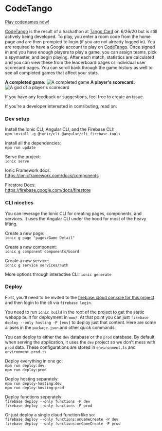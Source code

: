 # CodeTango

[Play codenames now!](https://codetango.web.app/)

[CodeTango](https://codetango.web.app/) is the result of a hackathon at [Tango Card](https://www.tangocard.com/careers/) on 6/26/20 but is still actively being developed. To play, you enter a room code from the home page and are then prompted to login (if you are not already logged in). You are required to have a Google account to play on [CodeTango](https://codetango.web.app/). Once signed in and you have enough players to play a game, you can assign teams, pick a spymaster, and begin playing. After each match, statistics are calculated and you can view these from the leaderboard pages or individual user scorecard pages. You can scroll back through the game history as well to see all completed games that affect your stats.

**A completed game:**
![A completed game](https://i.imgur.com/WwOUXJW.png)
**A player's scorecard:**
![A god of a player's scorecard](https://i.imgur.com/lvveQc2.png)

If you have any feedback or suggestions, feel free to create an issue.

If you're a developer interested in contributing, read on:

### Dev setup

Install the Ionic CLI, Angular CLI, and the Firebase CLI:  
`npm install -g @ionic/cli @angular/cli firebase-tools`

Install all the dependencies:  
`npm run update` 

Serve the project:  
`ionic serve`

Ionic Framework docs:  
https://ionicframework.com/docs/components

Firestore Docs:  
https://firebase.google.com/docs/firestore

### CLI niceties

You can leverage the Ionic CLI for creating pages, components, and services. It uses the Angular CLI under the hood for most of the heavy lifting.

Create a new page:  
`ionic g page "pages/Game Detail"`

Create a new component:  
`ionic g component components/board`

Create a new service:  
`ionic g service services/auth`

More options through interactive CLI:
`ionic generate`

### Deploy

First, you'll need to be invited to the [firebase cloud console for this project](https://console.firebase.google.com/u/0/project/codetango) and then login to the cli via `firebase login`.

You need to run `ionic build` in the root of the project to get the static webapp built for deployment in `www/`. At that point you can just `firebase deploy --only hosting -P [env]` to deploy just that content. Here are some aliases in the `package.json` and other quick commands:

You can deploy to either the `dev` database or the `prod` database. By default, when serving the application, it uses the `dev` project so we don't mess with `prod` data. These configurations are stored in `environment.ts` and `environment.prod.ts`

Deploy everything in one go:  
`npm run deploy:dev`  
`npm run deploy:prod`  

Deploy hosting separately:  
`npm run deploy-hosting:dev`  
`npm run deploy-hosting:prod`  

Deploy functions seperately:  
`firebase deploy --only functions -P dev`  
`firebase deploy --only functions -P prod`  

Or just deploy a single cloud function like so:  
`firebase deploy --only functions:onGameCreate -P dev`  
`firebase deploy --only functions:onGameCreate -P prod`  
